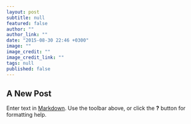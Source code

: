 ```yaml
---
layout: post
subtitle: null
featured: false
author: ""
author_link: ""
date: "2015-08-30 22:46 +0300"
image: ""
image_credit: ""
image_credit_link: ""
tags: null
published: false
---
```


## A New Post

Enter text in [Markdown](http://daringfireball.net/projects/markdown/). Use the toolbar above, or click the **?** button for formatting help.
